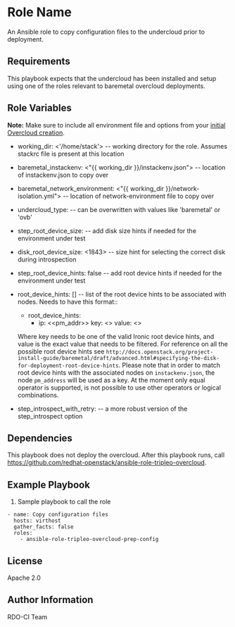 Role Name
=========

An Ansible role to copy configuration files to the undercloud prior to deployment.

Requirements
------------

This  playbook expects that the undercloud has been installed and setup using one of the roles relevant to baremetal overcloud deployments.

Role Variables
--------------

**Note:** Make sure to include all environment file and options from your [initial Overcloud creation](https://access.redhat.com/documentation/en-US/Red_Hat_Enterprise_Linux_OpenStack_Platform/7/html/Director_Installation_and_Usage/sect-Scaling_the_Overcloud.html).

- working_dir: <'/home/stack'> -- working directory for the role. Assumes stackrc file is present at this location
- baremetal_instackenv: <"{{ working_dir }}/instackenv.json"> -- location of instackenv.json to copy over
- baremetal_network_environment: <"{{ working_dir }}/network-isolation.yml"> -- location of network-environment file to copy over
- undercloud_type: <virtual> -- can be overwritten with values like 'baremetal' or 'ovb'
- step_root_device_size: <false> -- add disk size hints if needed for the environment under test
- disk_root_device_size: <1843> -- size hint for selecting the correct disk during introspection
- step_root_device_hints: false -- add root device hints if needed for the environment under test
- root_device_hints: [] -- list of the root device hints to be associated with nodes. Needs to have this format::

    - root_device_hints:
        - ip: <<pm_addr>>
          key: <<string>>
          value: <<string>>

  Where key needs to be one of the valid Ironic root device hints, and value is the exact value that needs to be filtered.
  For reference on all the possible root device hints see ``http://docs.openstack.org/project-install-guide/baremetal/draft/advanced.html#specifying-the-disk-for-deployment-root-device-hints``.
  Please note that in order to match root device hints with the associated nodes on `instackenv.json`,
  the node `pm_address` will be used as a key.
  At the moment only equal operator is supported, is not possible to use other operators or logical combinations.
- step_introspect_with_retry: <false> -- a more robust version of the step_introspect option

Dependencies
------------

This playbook does not deploy the overcloud. After this playbook runs, call https://github.com/redhat-openstack/ansible-role-tripleo-overcloud.

Example Playbook
----------------

  1. Sample playbook to call the role

    - name: Copy configuration files
      hosts: virthost
      gather_facts: false
      roles:
        - ansible-role-tripleo-overcloud-prep-config

License
-------

Apache 2.0

Author Information
------------------

RDO-CI Team
